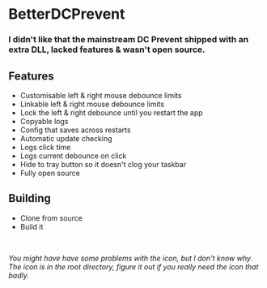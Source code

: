 # BetterDCPrevent

### I didn't like that the mainstream DC Prevent shipped with an extra DLL, lacked features & wasn't open source.

## Features
- Customisable left & right mouse debounce limits
- Linkable left & right mouse debounce limits
- Lock the left & right debounce until you restart the app
- Copyable logs
- Config that saves across restarts
- Automatic update checking
- Logs click time
- Logs current debounce on click
- Hide to tray button so it doesn't clog your taskbar
- Fully open source

## Building
- Clone from source
- Build it
<br>

*You might have have some problems with the icon, but I don't know why. The icon is in the root directory, figure it out if you really need the icon that badly.*
